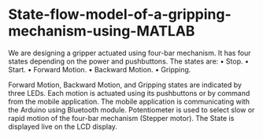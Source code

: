 # State-flow-model-of-a-gripping-mechanism-using-MATLAB

We are designing a gripper actuated using four-bar mechanism. It has four states depending on the power and pushbuttons. The states are:
  • Stop.
  • Start.
  • Forward Motion.
  • Backward Motion.
  • Gripping.
  
  Forward Motion, Backward Motion, and Gripping states are indicated by three LEDs. Each motion is actuated using its pushbuttons or by command from the mobile application. The mobile application is communicating with the Arduino using Bluetooth module. Potentiometer is used to select slow or rapid motion of the four-bar mechanism (Stepper motor). The State is displayed live on the LCD display.
